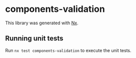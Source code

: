 # components-validation

This library was generated with [Nx](https://nx.dev).

## Running unit tests

Run `nx test components-validation` to execute the unit tests.
